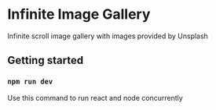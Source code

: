 # Infinite Image Gallery
Infinite scroll image gallery with images provided by Unsplash

## Getting started

### `npm run dev`

Use this command to run react and node concurrently
